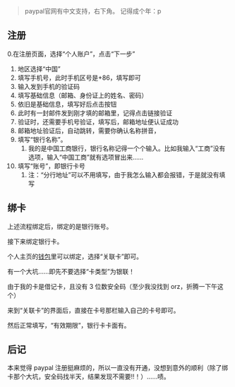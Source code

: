 > paypal官网有中文支持，右下角。
> 记得成个年：p

## 注册
0.在注册页面，选择“个人账户”，点击“下一步”

1. 地区选择“中国”
2. 填写手机号，此时手机区号是+86，填写即可
3. 输入发到手机的验证码
4. 填写基础信息（邮箱、身份证上的姓名、密码）
5. 依旧是基础信息，填写好后点击按钮
6. 此时有一封邮件发到刚才填的邮箱里，记得点击链接验证
7. 验证时，还需要手机号验证，填写后，邮箱地址便认证成功
8. 邮箱地址验证后，自动跳转，需要你确认名称拼音，
9. 填写“银行名称”。
	1. 我的是中国工商银行，银行名称记得一个个输入。比如我输入“工商”没有选项，输入“中国工商”就有选项冒出来……
10. 填写“账号”，即银行卡号
	1. 注：“分行地址”可以不用填写，由于我怎么输入都会报错，于是就没有填写

## 绑卡

上述流程绑定后，绑定的是银行账号。

接下来绑定银行卡。

个人主页的[钱包](https://www.paypal.com/myaccount/money/)里可以绑定，选择“关联卡”即可。

有一个大坑……即先不要选择“卡类型”为银联！

由于我的卡是借记卡，且没有 3 位数安全码（至少我没找到 orz，折腾一下午这个）

来到“关联卡”的界面后，直接在卡号那栏输入自己的卡号即可。

然后正常填写，“有效期限”，银行卡卡面有。

## 后记

本来觉得 paypal 注册挺麻烦的，所以一直没有开通，没想到意外的顺利（除了绑卡那个大坑，安全码找半天，结果发现不需要!!！）……啧。
